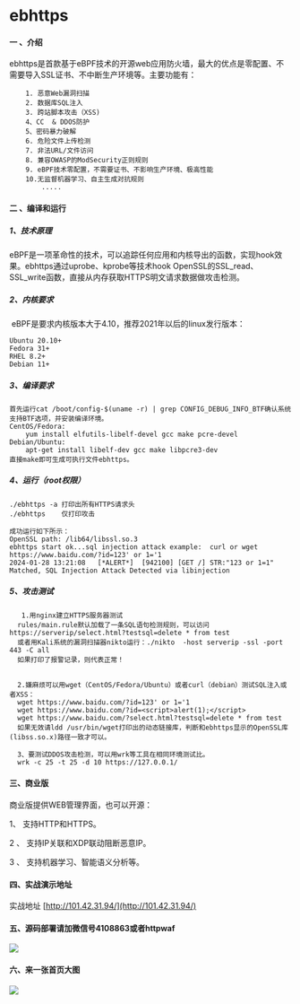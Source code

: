 # ebhttps

#### 一 、介绍
ebhttps是首款基于eBPF技术的开源web应用防火墙，最大的优点是零配置、不需要导入SSL证书、不中断生产环境等。主要功能有：    

```
    1. 恶意Web漏洞扫描
	2. 数据库SQL注入
	3. 跨站脚本攻击（XSS)
	4、CC  & DDOS防护
	5、密码暴力破解
	6. 危险文件上传检测
	7. 非法URL/文件访问
	8. 兼容OWASP的ModSecurity正则规则
	9. eBPF技术零配置，不需要证书、不影响生产环境、极高性能
	10.无监督机器学习、自主生成对抗规则
	    .....	  
```



#### 二 、编译和运行
##### 1、技术原理
​    eBPF是一项革命性的技术，可以追踪任何应用和内核导出的函数，实现hook效果。ebhttps通过uprobe、kprobe等技术hook OpenSSL的SSL_read、SSL_write函数，直接从内存获取HTTPS明文请求数据做攻击检测。
##### 2、内核要求

​    eBPF是要求内核版本大于4.10，推荐2021年以后的linux发行版本：

    Ubuntu 20.10+
    Fedora 31+
    RHEL 8.2+
    Debian 11+

##### 3、编译要求
```
首先运行cat /boot/config-$(uname -r) | grep CONFIG_DEBUG_INFO_BTF确认系统支持BTF选项，并安装编译环境。
CentOS/Fedora: 
  	yum install elfutils-libelf-devel gcc make pcre-devel	
Debian/Ubuntu:
  	apt-get install libelf-dev gcc make libpcre3-dev 
直接make即可生成可执行文件ebhttps。
```


##### 4、运行（root权限）

    ./ebhttps -a 打印出所有HTTPS请求头
    ./ebhttps    仅打印攻击

```
成功运行如下所示：
OpenSSL path: /lib64/libssl.so.3
ebhttps start ok...sql injection attack example:  curl or wget https://www.baidu.com/?id=123' or 1='1
2024-01-28 13:21:08   [*ALERT*]  [942100] [GET /] STR:"123 or 1=1" Matched, SQL Injection Attack Detected via libinjection 
```


##### 5、攻击测试
```
   1.用nginx建立HTTPS服务器测试
  rules/main.rule默认加载了一条SQL语句检测规则，可以访问https://serverip/select.html?testsql=delete * from test
  或者用Kali系统的漏洞扫描器nikto运行：./nikto  -host serverip -ssl -port 443 -C all
  如果打印了报警记录，则代表正常！


  2.嫌麻烦可以用wget（CentOS/Fedora/Ubuntu）或者curl（debian）测试SQL注入或者XSS：
  wget https://www.baidu.com/?id=123' or 1='1
  wget https://www.baidu.com/?id=<script>alert(1);</script>
  wget https://www.baidu.com/?select.html?testsql=delete * from test
  如果无效请ldd /usr/bin/wget打印出的动态链接库，判断和ebhttps显示的OpenSSL库(libss.so.x)路径一致才可以。

  3、要测试DDOS攻击检测，可以用wrk等工具在相同环境测试比。
  wrk -c 25 -t 25 -d 10 https://127.0.0.1/
```

#### 三、商业版
商业版提供WEB管理界面，也可以开源：

1、 支持HTTP和HTTPS。

2 、 支持IP关联和XDP联动阻断恶意IP。

3 、 支持机器学习、智能语义分析等。

#### 四、实战演示地址

实战地址 [http://101.42.31.94/](http://101.42.31.94/)

#### 五、源码部署请加微信号4108863或者httpwaf

![](https://gitee.com/httpwaf/httpwaf/raw/master/img/wechat.png)

#### 六、来一张首页大图

![](https://gitee.com/httpwaf/httpwaf/raw/master/img/home.png)
